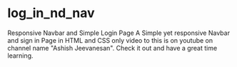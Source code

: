 # log_in_nd_nav
Responsive Navbar and Simple Login Page
A Simple yet responsive Navbar and sign in Page in HTML and CSS only video to this is on youtube on channel name "Ashish Jeevanesan".
Check it out and have a great time learning.
